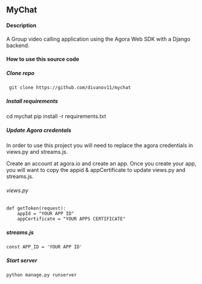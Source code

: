 ## MyChat
#### Description
A Group video calling application using the Agora Web SDK with a Django backend.

#### How to use this source code
##### Clone repo
```  git clone https://github.com/divanov11/mychat ```
##### Install requirements
cd mychat
pip install -r requirements.txt
##### Update Agora credentals
In order to use this project you will need to replace the agora credentials in views.py and streams.js.

Create an account at agora.io and create an app. 
Once you create your app, you will want to copy the appid & appCertificate to update views.py and streams.js. 



###### views.py
```
def getToken(request):
    appId = "YOUR APP ID"
    appCertificate = "YOUR APPS CERTIFICATE"
```
##### streams.js
``` 
const APP_ID = 'YOUR APP ID'
```

##### Start server
``` python manage.py runserver ```


